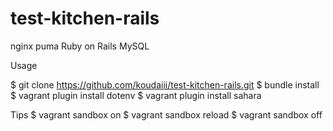 test-kitchen-rails
==================

nginx puma Ruby on Rails MySQL

Usage

$ git clone https://github.com/koudaiii/test-kitchen-rails.git
$ bundle install
$ vagrant plugin install dotenv
$ vagrant plugin install sahara

Tips
$ vagrant sandbox on
$ vagrant sandbox reload
$ vagrant sandbox off
